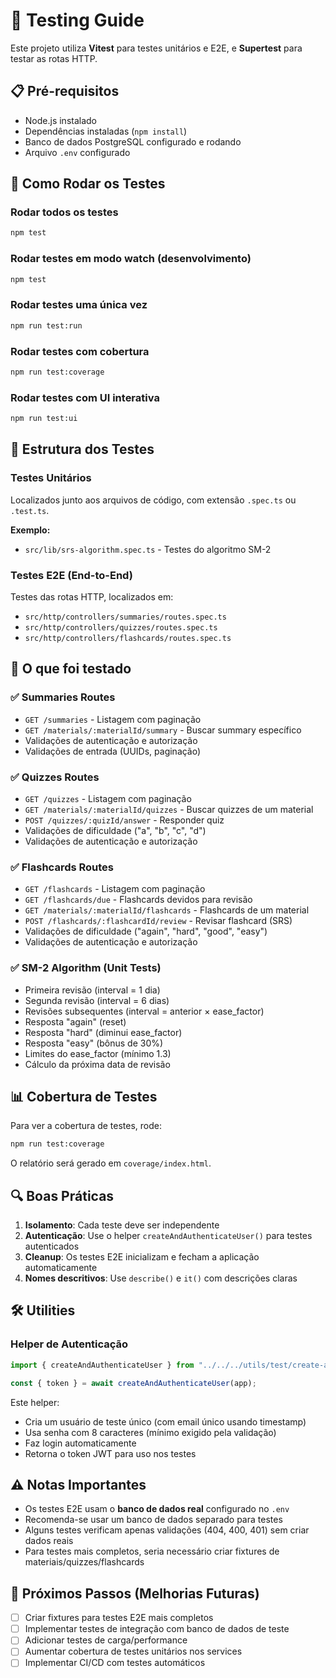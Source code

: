 # 🧪 Testing Guide

Este projeto utiliza **Vitest** para testes unitários e E2E, e **Supertest** para testar as rotas HTTP.

## 📋 Pré-requisitos

- Node.js instalado
- Dependências instaladas (`npm install`)
- Banco de dados PostgreSQL configurado e rodando
- Arquivo `.env` configurado

## 🚀 Como Rodar os Testes

### Rodar todos os testes
```bash
npm test
```

### Rodar testes em modo watch (desenvolvimento)
```bash
npm test
```

### Rodar testes uma única vez
```bash
npm run test:run
```

### Rodar testes com cobertura
```bash
npm run test:coverage
```

### Rodar testes com UI interativa
```bash
npm run test:ui
```

## 📁 Estrutura dos Testes

### Testes Unitários
Localizados junto aos arquivos de código, com extensão `.spec.ts` ou `.test.ts`.

**Exemplo:**
- `src/lib/srs-algorithm.spec.ts` - Testes do algoritmo SM-2

### Testes E2E (End-to-End)
Testes das rotas HTTP, localizados em:
- `src/http/controllers/summaries/routes.spec.ts`
- `src/http/controllers/quizzes/routes.spec.ts`
- `src/http/controllers/flashcards/routes.spec.ts`

## 🧪 O que foi testado

### ✅ Summaries Routes
- `GET /summaries` - Listagem com paginação
- `GET /materials/:materialId/summary` - Buscar summary específico
- Validações de autenticação e autorização
- Validações de entrada (UUIDs, paginação)

### ✅ Quizzes Routes
- `GET /quizzes` - Listagem com paginação
- `GET /materials/:materialId/quizzes` - Buscar quizzes de um material
- `POST /quizzes/:quizId/answer` - Responder quiz
- Validações de dificuldade ("a", "b", "c", "d")
- Validações de autenticação e autorização

### ✅ Flashcards Routes
- `GET /flashcards` - Listagem com paginação
- `GET /flashcards/due` - Flashcards devidos para revisão
- `GET /materials/:materialId/flashcards` - Flashcards de um material
- `POST /flashcards/:flashcardId/review` - Revisar flashcard (SRS)
- Validações de dificuldade ("again", "hard", "good", "easy")
- Validações de autenticação e autorização

### ✅ SM-2 Algorithm (Unit Tests)
- Primeira revisão (interval = 1 dia)
- Segunda revisão (interval = 6 dias)
- Revisões subsequentes (interval = anterior × ease_factor)
- Resposta "again" (reset)
- Resposta "hard" (diminui ease_factor)
- Resposta "easy" (bônus de 30%)
- Limites do ease_factor (mínimo 1.3)
- Cálculo da próxima data de revisão

## 📊 Cobertura de Testes

Para ver a cobertura de testes, rode:
```bash
npm run test:coverage
```

O relatório será gerado em `coverage/index.html`.

## 🔍 Boas Práticas

1. **Isolamento**: Cada teste deve ser independente
2. **Autenticação**: Use o helper `createAndAuthenticateUser()` para testes autenticados
3. **Cleanup**: Os testes E2E inicializam e fecham a aplicação automaticamente
4. **Nomes descritivos**: Use `describe()` e `it()` com descrições claras

## 🛠️ Utilities

### Helper de Autenticação
```typescript
import { createAndAuthenticateUser } from "../../../utils/test/create-and-authenticate-user.ts";

const { token } = await createAndAuthenticateUser(app);
```

Este helper:
- Cria um usuário de teste único (com email único usando timestamp)
- Usa senha com 8 caracteres (mínimo exigido pela validação)
- Faz login automaticamente
- Retorna o token JWT para uso nos testes

## ⚠️ Notas Importantes

- Os testes E2E usam o **banco de dados real** configurado no `.env`
- Recomenda-se usar um banco de dados separado para testes
- Alguns testes verificam apenas validações (404, 400, 401) sem criar dados reais
- Para testes mais completos, seria necessário criar fixtures de materiais/quizzes/flashcards

## 📝 Próximos Passos (Melhorias Futuras)

- [ ] Criar fixtures para testes E2E mais completos
- [ ] Implementar testes de integração com banco de dados de teste
- [ ] Adicionar testes de carga/performance
- [ ] Aumentar cobertura de testes unitários nos services
- [ ] Implementar CI/CD com testes automáticos
